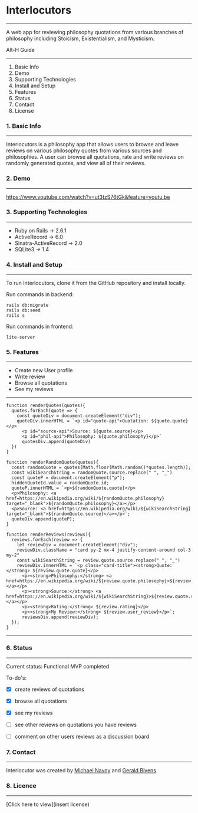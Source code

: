 # Interlocutors
___
A web app for reviewing philosophy quotations from various branches of philosophy including Stoicism, Existentialism, and Mysticism.

Alt-H Guide
___
  1.  Basic Info
  2.  Demo
  3.  Supporting Technologies
  4.  Install and Setup
  5.  Features
  6.  Status
  7.  Contact
  8.  License

### 1. Basic Info
___
Interlocutors is a philosophy app that allows users to browse and leave reviews on various philosophy quotes from various sources and philosophies. A user can browse all quotations, rate and write reviews on randomly generated quotes, and view all of their reviews. 

### 2. Demo
___
https://www.youtube.com/watch?v=ut3tzS76tGk&feature=youtu.be

### 3.  Supporting Technologies
___

- Ruby on Rails -> 2.6.1
- ActiveRecord -> 6.0
- Sinatra-ActiveRecord -> 2.0
- SQLite3 -> 1.4

### 4.  Install and Setup
___
To run Interlocutors, clone it from the GitHub repository and install locally.

Run commands in backend:
```
rails db:migrate
rails db:seed
rails s

```
Run commands in frontend:
```
lite-server

```

### 5. Features
___

  - Create new User profile
  - Write review
  - Browse all quotations
  - See my reviews

  ___
  ``` 
  function renderQuotes(quotes){
    quotes.forEach(quote => {
      const quoteDiv = document.createElement("div");
      quoteDiv.innerHTML = `<p id="quote-api">Quotation: ${quote.quote}</p>
        <p id="source-api">Source: ${quote.source}</p>
        <p id="phil-api">Philosophy: ${quote.philosophy}</p>`
        quotesDiv.append(quoteDiv)
    })
  }
  ```
  ```
  function renderRandomQuote(quotes){
    const randomQuote = quotes[Math.floor(Math.random()*quotes.length)];
    const wikiSearchString = randomQuote.source.replace(" ", "_")
    const quoteP = document.createElement("p");
    hiddenQuoteId.value = randomQuote.id;
    quoteP.innerHTML = `<p>${randomQuote.quote}</p>
    <p>Philosophy: <a href=https://en.wikipedia.org/wiki/${randomQuote.philosophy} target="_blank">${randomQuote.philosophy}</a></p>
    <p>Source: <a href=https://en.wikipedia.org/wiki/${wikiSearchString} target="_blank">${randomQuote.source}</a></p>`;
    quoteDiv.append(quoteP);
  }
  ```
  ```
  function renderReviews(reviews){
    reviews.forEach(review => {
      let reviewDiv = document.createElement("div");
      reviewDiv.className = "card py-2 mx-4 justify-content-around col-3 my-2"
      const wikiSearchString = review.quote.source.replace(" ", "_")
      reviewDiv.innerHTML = `<p class="card-title"><strong>Quote:</strong> ${review.quote.quote}</p>
        <p><strong>Philosophy:</strong> <a href=https://en.wikipedia.org/wiki/${review.quote.philosophy}>${review.quote.philosophy}</a></p>
        <p><strong>Source:</strong> <a href=https://en.wikipedia.org/wiki/${wikiSearchString}>${review.quote.source}</a></p>
        <p><strong>Rating:</strong> ${review.rating}</p>
        <p><strong>My Review:</strong> ${review.user_review}</p>`;
        reviewsDiv.append(reviewDiv);
    });
  }
  ```
  ___

  ###  6.  Status
___

  Current status:  Functional MVP completed
  
  To-do's:

  - [x] create reviews of quotations
  - [x] browse all quotations 
  - [x] see my reviews
  - [ ] see other reviews on quotations you have reviews
  - [ ] comment on other users reviews as a discussion board
  


  ### 7.  Contact
  ___
  Interlocutor was created by [Michael Navoy](https://www.linkedin.com/in/michael-navoy/) and [Gerald Bivens](https://www.linkedin.com/in/gerald-bivens/).
  
  ### 8. Licence
  ___
  [Click here to view](insert license)